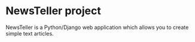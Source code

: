 # NewsTeller project

NewsTeller is a Python/Django web application which allows you to create simple text articles.
